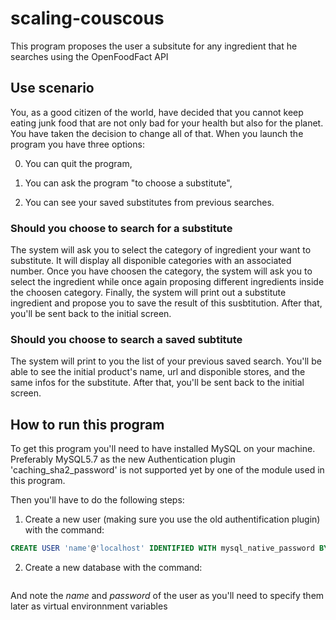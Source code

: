 # scaling-couscous

This program proposes the user a subsitute for any ingredient that he searches
using the OpenFoodFact API

## Use scenario

You, as a good citizen of the world, have decided that you cannot keep eating
junk food that are not only bad for your health but also for the planet.
You have taken the decision to change all of that.
When you launch the program you have three options:

0. You can quit the program,

1. You can ask the program "to choose a substitute",

2. You can see your saved substitutes from previous searches.

### Should you choose to search for a substitute

The system will ask you to select the category of ingredient your want to substitute.
It will display all disponible categories with an associated number.
Once you have choosen the category, the system will ask you to select the ingredient
while once again proposing different ingredients inside the choosen category.
Finally, the system will print out a substitute ingredient and propose you to
save the result of this susbtitution.
After that, you'll be sent back to the initial screen.

### Should you choose to search a saved subtitute

The system will print to you the list of your previous saved search. You'll be
able to see the initial product's name, url and disponible stores, and the same
infos for the substitute.
After that, you'll be sent back to the initial screen.

## How to run this program

To get this program you'll need to have installed MySQL on your machine.
Preferably MySQL5.7 as the new Authentication plugin 'caching_sha2_password'
is not supported yet by one of the module used in this program.

Then you'll have to do the following steps:

1. Create a new user (making sure you use the old authentification plugin) with the command:

```sql
CREATE USER 'name'@'localhost' IDENTIFIED WITH mysql_native_password BY 'password';
```

2. Create a new database with the command:

```sql

```

And note the *name* and *password* of the user as you'll need to specify them
later as virtual environnment variables
